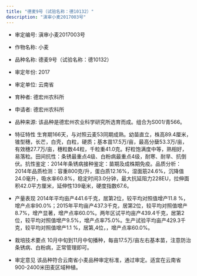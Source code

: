 ```yaml
---
title: "德麦9号（试验名称：德10132）"
description: "滇审小麦2017003号"
---
```

* 审定编号:  滇审小麦2017003号

*  作物名称:  小麦

*  品种名称:  德麦9号（试验名称：德10132）

*  审定年份:  2017

*  审定单位:  云南省

* 育种者:  德宏州农科所

*  申请者:  德宏州农科所

*  品种来源:  该品种是德宏州农业科学研究所选育而成。组合为S001/青566。

*  特征特性
生育期166天，与对照云麦53同期成熟。幼苗直立，株高89.4厘米，锥型穗，长芒，白壳，白粒，硬质；基本苗17.5万/亩，最高分蘖53.3万/亩，有效穗27.7万/亩，穗粒数44粒，千粒重41.0克。籽粒饱满度中等，熟相好，易落粒。田间抗性：条锈最重点4级、白粉病最重点4级，耐寒、耐旱、抗倒伏。抗性鉴定：2014年条锈病接种鉴定：苗期及成株期免疫。品质分析：2014年品质检测：容重800克/升，蛋白质12.16%，湿面筋24.6%，沉降值24.0毫升，吸水率60.8%，稳定时间3.0分钟，最大抗延阻力228EU，拉伸面积42.0平方厘米，延伸性139毫米，硬度指数67.6。

*  产量表现
2014年平均亩产441.6千克，居第2位，较平均对照值增产11.8 %，增产点率90.0%；2015年平均亩产437.3千克，居第2位，较平均对照值增产8.7%，增产显著，增产点率60.0%。两年区试平均亩产439.4千克，居第2位，较平均对照值增产9.5%，增产点率75.0%。生产试验平均亩产429.3千克，较平均对照值增产1.1 %，居第,4位，，增产点率60.0%。

*  栽培技术要点
10月中旬到11月中旬播种，每亩17.5万/亩左右基本苗，注意防治条锈病、白粉病，正常管理即可。

*  审定意见
该品种符合云南省小麦品种审定标准，通过审定。适宜在云南省900-2400米田麦区域种植。
